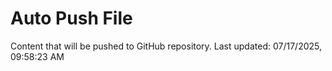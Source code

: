 # Auto Push File

Content that will be pushed to GitHub repository.
Last updated: 07/17/2025, 09:58:23 AM